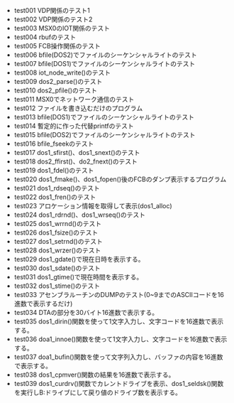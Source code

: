 - test001
    VDP関係のテスト1
- test002
    VDP関係のテスト2
- test003
    MSX0のIOT関係のテスト
- test004
    rbufのテスト
- test005
    FCB操作関係のテスト
- test006
    bfile(DOS2)でファイルのシーケンシャルライトのテスト
- test007
    bfile(DOS1)でファイルのシーケンシャルライトのテスト
- test008
    iot_node_write()のテスト
- test009
    dos2_parse()のテスト
- test010
    dos2_pfile()のテスト
- test011
    MSX0でネットワーク通信のテスト
- test012
    ファイルを書き込むだけのプログラム
- test013
    bfile(DOS1)でファイルのシーケンシャルライトのテスト
- test014
    暫定的に作った代替printfのテスト
- test015
    bfile(DOS2)でファイルのシーケンシャルライトのテスト
- test016
    bfile_fseekのテスト
- test017
    dos1_sfirst()、dos1_snext()のテスト
- test018
    dos2_ffirst()、do2_fnext()のテスト
- test019
    dos1_fdel()のテスト
- test020
    dos1_fmake()、dos1_fopen()後のFCBのダンプ表示するプログラム
- test021
    dos1_rdseq()のテスト
- test022
    dos1_fren()のテスト
- test023
    アロケーション情報を取得して表示(dos1_alloc)
- test024
    dos1_rdrnd()、dos1_wrseq()のテスト
- test025
    dos1_wrrnd()のテスト
- test026
    dos1_fsize()のテスト
- test027
    dos1_setrnd()のテスト
- test028
    dos1_wrzer()のテスト
- test029
    dos1_gdate()で現在日時を表示する。
- test030
    dos1_sdate()のテスト
- test031
    dos1_gtime()で現在時間を表示する。
- test032
    dos1_stime()のテスト
- test033
    アセンブラルーチンのDUMPのテスト(0~9までのASCIIコードを16進数で表示するだけ)
- test034
    DTAの部分を30バイト16進数で表示する。
- test035
    dos1_dirin()関数を使って1文字入力し、文字コードを16進数で表示する。
- test036
    doa1_innoe()関数を使って1文字入力し、文字コードを16進数で表示する。
- test037
    doa1_bufin()関数を使って文字列入力し、バッファの内容を16進数で表示する。
- test038
    dos1_cpmver()関数の結果を16進数で表示する。
- test039
    dos1_curdrv()関数でカレントドライブを表示、dos1_seldsk()関数を実行しB:ドライブにして戻り値のドライブ数を表示する。
